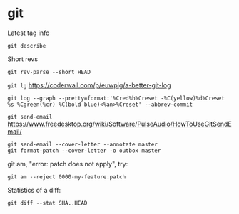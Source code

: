 # git
Latest tag info

    git describe

Short revs

    git rev-parse --short HEAD

`git lg` https://coderwall.com/p/euwpig/a-better-git-log

    git log --graph --pretty=format:'%Cred%h%Creset -%C(yellow)%d%Creset %s %Cgreen(%cr) %C(bold blue)<%an>%Creset' --abbrev-commit


`git send-email` https://www.freedesktop.org/wiki/Software/PulseAudio/HowToUseGitSendEmail/

    git send-email --cover-letter --annotate master
    git format-patch --cover-letter -o outbox master

git am, "error: patch does not apply", try:

    git am --reject 0000-my-feature.patch

Statistics of a diff:

    git diff --stat SHA..HEAD
